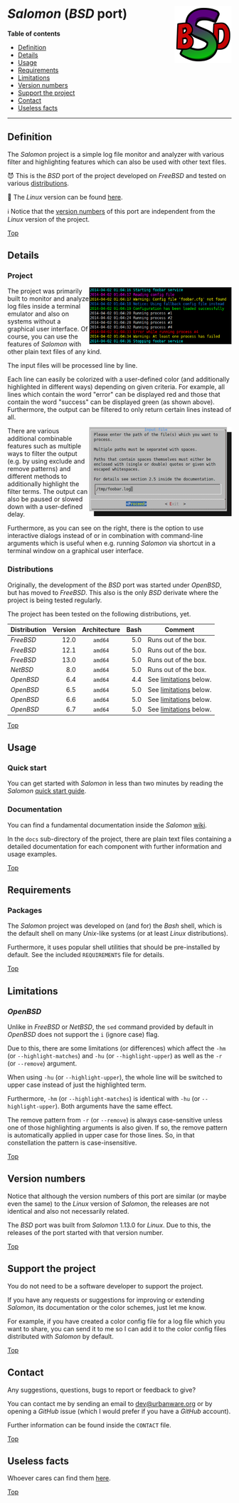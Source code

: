 # *Salomon* (*BSD* port) <img src="https://raw.githubusercontent.com/urbanware-org/salomon-bsd/master/wiki/salomon-bsd.png" alt="Salomon BSD port logo" height="128px" width="128px" align="right"/>

**Table of contents**
*   [Definition](#definition)
*   [Details](#details)
*   [Usage](#usage)
*   [Requirements](#requirements)
*   [Limitations](#limitations)
*   [Version numbers](#version-numbers)
*   [Support the project](#support-the-project)
*   [Contact](#contact)
*   [Useless facts](#useless-facts)

----

## Definition

The *Salomon* project is a simple log file monitor and analyzer with various filter and highlighting features which can also be used with other text files.

:smiling_imp: This is the *BSD* port of the project developed on *FreeBSD* and tested on various [distributions](#distributions).

:penguin: The *Linux* version can be found [here](https://github.com/urbanware-org/salomon).

:information_source: Notice that the [version numbers](#version-numbers) of this port are independent from the *Linux* version of the project.

[Top](#salomon-bsd-port-)

## Details

### Project

<img src="https://raw.githubusercontent.com/urbanware-org/salomon-bsd/master/wiki/salomon_output.png" alt="Salomon sample output" width=320px align="right"/>The project was primarily built to monitor and analyze log files inside a terminal emulator and also on systems without a graphical user interface. Of course, you can use the features of *Salomon* with other plain text files of any kind.

The input files will be processed line by line.

Each line can easily be colorized with a user-defined color (and additionally highlighted in different ways) depending on given criteria. For example, all lines which contain the word "error" can be displayed red and those that contain the word "success" can be displayed green (as shown above). Furthermore, the output can be filtered to only return certain lines instead of all.

<img src="https://raw.githubusercontent.com/urbanware-org/salomon-bsd/master/wiki/salomon_dialog_inputfile.png" alt="Salomon interactive dialog" align="right"/>There are various additional combinable features such as multiple ways to filter the output (e.g. by using exclude and remove patterns) and different methods to additionally highlight the filter terms. The output can also be paused or slowed down with a user-defined delay.

Furthermore, as you can see on the right, there is the option to use interactive dialogs instead of or in combination with command-line arguments which is useful when e.g. running *Salomon* via shortcut in a terminal window on a graphical user interface.

### Distributions

Originally, the development of the *BSD* port was started under *OpenBSD*, but has moved to *FreeBSD*. This also is the only *BSD* derivate where the project is being tested regularly.

The project has been tested on the following distributions, yet.

| Distribution | Version | Architecture | Bash | Comment                                |
| ------------ | ------: | :----------: | ---: | ---------------------------------------|
| *FreeBSD*    |    12.0 | `amd64`      |  5.0 | Runs out of the box.                   |
| *FreeBSD*    |    12.1 | `amd64`      |  5.0 | Runs out of the box.                   |
| *FreeBSD*    |    13.0 | `amd64`      |  5.0 | Runs out of the box.                   |
| *NetBSD*     |     8.0 | `amd64`      |  5.0 | Runs out of the box.                   |
| *OpenBSD*    |     6.4 | `amd64`      |  4.4 | See [limitations](#limitations) below. |
| *OpenBSD*    |     6.5 | `amd64`      |  5.0 | See [limitations](#limitations) below. |
| *OpenBSD*    |     6.6 | `amd64`      |  5.0 | See [limitations](#limitations) below. |
| *OpenBSD*    |     6.7 | `amd64`      |  5.0 | See [limitations](#limitations) below. |

[Top](#salomon-bsd-port-)

## Usage

### Quick start

You can get started with *Salomon* in less than two minutes by reading the *Salomon* [quick start guide](https://github.com/urbanware-org/salomon/wiki/Quick-start).

### Documentation

You can find a fundamental documentation inside the *Salomon* [wiki](https://github.com/urbanware-org/salomon/wiki).

In the `docs` sub-directory of the project, there are plain text files containing a detailed documentation for each component with further information and usage examples.

[Top](#salomon-bsd-port-)

## Requirements

### Packages

The *Salomon* project was developed on (and for) the *Bash* shell, which is the default shell on many *Unix*-like systems (or at least *Linux* distributions).

Furthermore, it uses popular shell utilities that should be pre-installed by default. See the included `REQUIREMENTS` file for details.

[Top](#salomon-bsd-port-)

## Limitations

### *OpenBSD*

Unlike in *FreeBSD* or *NetBSD*, the `sed` command provided by default in *OpenBSD* does not support the `i` (ignore case) flag.

Due to this, there are some limitations (or differences) which affect the `-hm` (or `--highlight-matches`) and `-hu` (or `--highlight-upper`) as well as the `-r` (or `--remove`) argument.

When using `-hu` (or `--highlight-upper`), the whole line will be switched to upper case instead of just the highlighted term.

Furthermore, `-hm` (or `--highlight-matches`) is identical with `-hu` (or `--highlight-upper`). Both arguments have the same effect.

The remove pattern from `-r` (or `--remove`) is always case-sensitive unless one of those highlighting arguments is also given. If so, the remove pattern is automatically applied in upper case for those lines. So, in that constellation the pattern is case-insensitive.

[Top](#salomon-bsd-port-)

## Version numbers

Notice that although the version numbers of this port are similar (or maybe even the same) to the *Linux* version of *Salomon*, the releases are not identical and also not necessarily related.

The *BSD* port was built from *Salomon* 1.13.0 for *Linux*. Due to this, the releases of the port started with that version number.

[Top](#salomon-bsd-port-)

## Support the project

You do not need to be a software developer to support the project.

If you have any requests or suggestions for improving or extending *Salomon*, its documentation or the color schemes, just let me know.

For example, if you have created a color config file for a log file which you want to share, you can send it to me so I can add it to the color config files distributed with *Salomon* by default.

[Top](#salomon-bsd-port-)

## Contact

Any suggestions, questions, bugs to report or feedback to give?

You can contact me by sending an email to [dev@urbanware.org](mailto:dev@urbanware.org) or by opening a *GitHub* issue (which I would prefer if you have a *GitHub* account).

Further information can be found inside the `CONTACT` file.

[Top](#salomon-bsd-port-)

## Useless facts

Whoever cares can find them [here](https://github.com/urbanware-org/salomon/wiki#useless-facts).

[Top](#salomon-bsd-port-)
